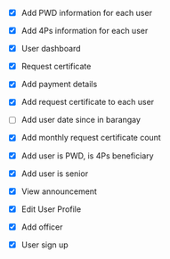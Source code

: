 - [x] Add PWD information for each user

- [x] Add 4Ps information for each user

- [x] User dashboard

- [x] Request certificate

- [x] Add payment details

- [x] Add request certificate to each user

- [ ] Add user date since in barangay

- [x] Add monthly request certificate count

- [x] Add user is PWD, is 4Ps beneficiary

- [x] Add user is senior

- [x] View announcement

- [x] Edit User Profile

- [x] Add officer

- [x] User sign up
